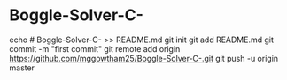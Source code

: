 # Boggle-Solver-C-
echo # Boggle-Solver-C- >> README.md
git init
git add README.md
git commit -m "first commit"
git remote add origin https://github.com/mggowtham25/Boggle-Solver-C-.git
git push -u origin master
